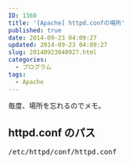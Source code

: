 ```yaml
---
ID: 1360
title: '[Apache] httpd.confの場所'
published: true
date: 2014-09-23 04:09:27
updated: 2014-09-23 04:09:27
slug: 20140923040927.html
categories:
  - プログラム
tags:
  - Apache
---
```

毎度、場所を忘れるのでメモ。
<!--more-->
<h2>httpd.conf のパス</h2>
<pre class="prettyprint">/etc/httpd/conf/httpd.conf</pre>
